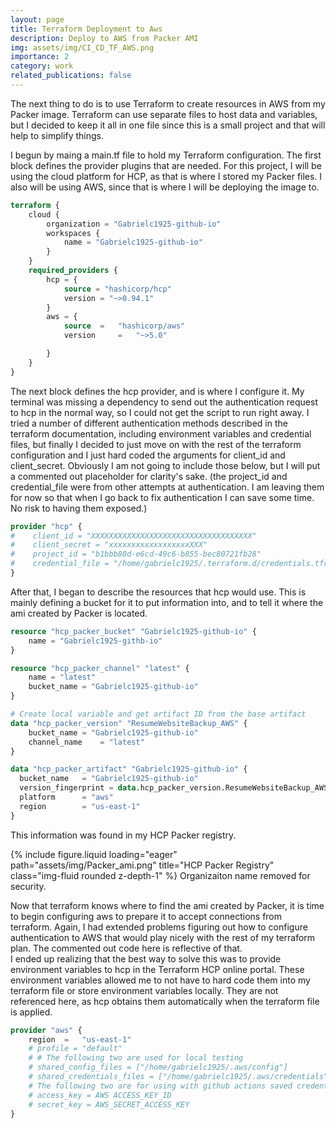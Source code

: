 ```yaml
---
layout: page
title: Terraform Deployment to Aws
description: Deploy to AWS from Packer AMI
img: assets/img/CI_CD_TF_AWS.png
importance: 2
category: work
related_publications: false
---
```


The next thing to do is to use Terraform to create resources in AWS from my Packer image. Terraform can use separate files to host data and variables, but I decided to keep it all in one file since this is a small project and that will help to simplify things.

I begun by maing a main.tf file to hold my Terraform configuration. The first block defines the provider plugins that are needed. For this project, I will be using the cloud platform for HCP, as that is where I stored my Packer files. I also will be using AWS, since that is where I will be deploying the image to.

```tf
terraform {
    cloud {
        organization = "Gabrielc1925-github-io"
        workspaces {
            name = "Gabrielc1925-github-io"
        }
    }
    required_providers {
        hcp = {
            source = "hashicorp/hcp"
            version = "~>0.94.1"
        }
        aws = {
            source  =   "hashicorp/aws"
            version     =   "~>5.0"

        }
    }
}
```

The next block defines the hcp provider, and is where I configure it. My terminal was missing a dependency to send out the authentication request to hcp in the normal way, so I could not get the script to run right away. I tried a number of different authentication methods described in the terraform documentation, including environment variables and credential files, but finally I decided to just move on with the rest of the terraform configuration and I just hard coded the arguments for client_id and client_secret. Obviously I am not going to include those below, but I will put a commented out placeholder for clarity's sake.
(the project_id and credential_file were from other attempts at authentication. I am leaving them for now so that when I go back to fix authentication I can save some time. No risk to having them exposed.)

```tf
provider "hcp" {
#    client_id = "XXXXXXXXXXXXXXXXXXXXXXXXXXXXXXXXXXXX"
#    client_secret = "xxxxxxxxxxxxxxxxxxXXX"
#    project_id = "b1bbb80d-e6cd-49c6-b855-bec80721fb28"
#    credential_file = "/home/gabrielc1925/.terraform.d/credentials.tfrc.json"
}
```

After that, I began to describe the resources that hcp would use. This is mainly defining a bucket for it to put information into, and to tell it where the ami created by Packer is located.

```tf
resource "hcp_packer_bucket" "Gabrielc1925-github-io" {
    name = "Gabrielc1925-githb-io"
}

resource "hcp_packer_channel" "latest" {
    name = "latest"
    bucket_name = "Gabrielc1925-github-io"
}

# Create local variable and get artifact ID from the base artifact
data "hcp_packer_version" "ResumeWebsiteBackup_AWS" {
    bucket_name = "Gabrielc1925-github-io"
    channel_name    = "latest"
}

data "hcp_packer_artifact" "Gabrielc1925-github-io" {
  bucket_name   = "Gabrielc1925-github-io"
  version_fingerprint = data.hcp_packer_version.ResumeWebsiteBackup_AWS.fingerprint
  platform      = "aws"
  region        = "us-east-1"
}
```

This information was found in my HCP Packer registry.

{% include figure.liquid loading="eager" path="assets/img/Packer_ami.png" title="HCP Packer Registry" class="img-fluid rounded z-depth-1" %}
Organizaiton name removed for security.

Now that terraform knows where to find the ami created by Packer, it is time to begin configuring aws to prepare it to accept connections from terraform. Again, I had extended problems figuring out how to configure authentication to AWS that would play nicely with the rest of my terraform plan. The commented out code here is reflective of that.  
I ended up realizing that the best way to solve this was to provide environment variables to hcp in the Terraform HCP online portal. These environment variables allowed me to not have to hard code them into my terraform file or store environment variables locally. They are not referenced here, as hcp obtains them automatically when the terraform file is applied.

```tf
provider "aws" {
    region  =   "us-east-1"
    # profile = "default"
    # # The following two are used for local testing
    # shared_config_files = ["/home/gabrielc1925/.aws/config"]
    # shared_credentials_files = ["/home/gabrielc1925/.aws/credentials"]
    # The following two are for using with github actions saved credential secrets
    # access_key = AWS ACCESS_KEY_ID
    # secret_key = AWS_SECRET_ACCESS_KEY
}
```
